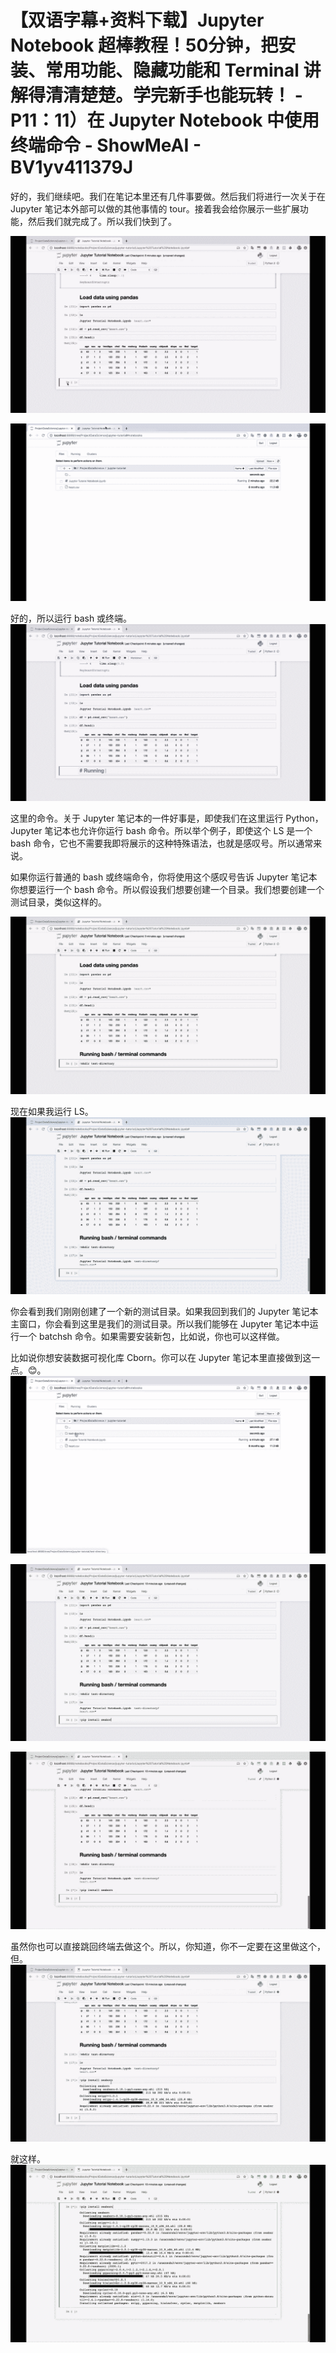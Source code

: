 # 【双语字幕+资料下载】Jupyter Notebook 超棒教程！50分钟，把安装、常用功能、隐藏功能和 Terminal 讲解得清清楚楚。学完新手也能玩转！ - P11：11）在 Jupyter Notebook 中使用终端命令 - ShowMeAI - BV1yv411379J

好的，我们继续吧。我们在笔记本里还有几件事要做。然后我们将进行一次关于在 Jupyter 笔记本外部可以做的其他事情的 tour。接着我会给你展示一些扩展功能，然后我们就完成了。所以我们快到了。

![](img/bf0b1fbde882381507b11138c74d9d67_1.png)

![](img/bf0b1fbde882381507b11138c74d9d67_2.png)

好的，所以运行 bash 或终端。![](img/bf0b1fbde882381507b11138c74d9d67_4.png)

这里的命令。关于 Jupyter 笔记本的一件好事是，即使我们在这里运行 Python，Jupyter 笔记本也允许你运行 bash 命令。所以举个例子，即使这个 LS 是一个 bash 命令，它也不需要我即将展示的这种特殊语法，也就是感叹号。所以通常来说。

如果你运行普通的 bash 或终端命令，你将使用这个感叹号告诉 Jupyter 笔记本你想要运行一个 bash 命令。所以假设我们想要创建一个目录。我们想要创建一个测试目录，类似这样的。

![](img/bf0b1fbde882381507b11138c74d9d67_6.png)

现在如果我运行 LS。![](img/bf0b1fbde882381507b11138c74d9d67_8.png)

你会看到我们刚刚创建了一个新的测试目录。如果我回到我们的 Jupyter 笔记本主窗口，你会看到这里是我们的测试目录。所以我们能够在 Jupyter 笔记本中运行一个 batchsh 命令。如果需要安装新包，比如说，你也可以这样做。

比如说你想安装数据可视化库 Cborn。你可以在 Jupyter 笔记本里直接做到这一点。😊。![](img/bf0b1fbde882381507b11138c74d9d67_10.png)

![](img/bf0b1fbde882381507b11138c74d9d67_11.png)

![](img/bf0b1fbde882381507b11138c74d9d67_12.png)

虽然你也可以直接跳回终端去做这个。所以，你知道，你不一定要在这里做这个，但。![](img/bf0b1fbde882381507b11138c74d9d67_14.png)

就这样。![](img/bf0b1fbde882381507b11138c74d9d67_16.png)
